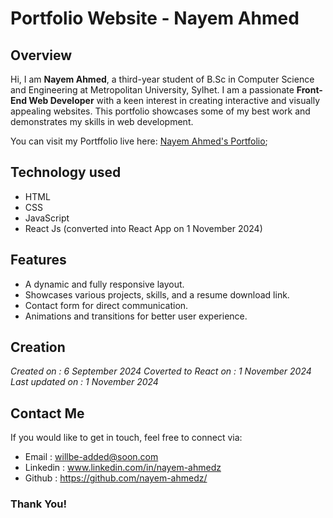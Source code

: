 # Portfolio Website - Nayem Ahmed

## Overview
Hi, I am **Nayem Ahmed**, a third-year student of B.Sc in Computer Science and Engineering at Metropolitan University, Sylhet. I am a passionate **Front-End Web Developer** with a keen interest in creating interactive and visually appealing websites. This portfolio showcases some of my best work and demonstrates my skills in web development.

You can visit my Portffolio live here: [Nayem Ahmed's Portfolio](https://nayem-ahmedz.netlify.app/);

## Technology used
- HTML
- CSS
- JavaScript
- React Js (converted into React App on 1 November 2024)

## Features
- A dynamic and fully responsive layout.
- Showcases various projects, skills, and a resume download link.
- Contact form for direct communication.
- Animations and transitions for better user experience.

## Creation
*Created on : 6 September 2024*
*Coverted to React on : 1 November 2024*
*Last updated on : 1 November 2024*

## Contact Me
If you would like to get in touch, feel free to connect via:
+ Email : willbe-added@soon.com 
+ Linkedin : www.linkedin.com/in/nayem-ahmedz
+ Github : https://github.com/nayem-ahmedz/

### Thank You!